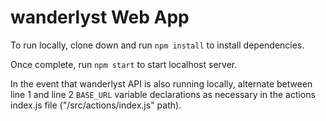 # wanderlyst Web App

To run locally, clone down and run ```npm install``` to install dependencies.

Once complete, run ```npm start``` to start localhost server.

In the event that wanderlyst API is also running locally, alternate between line 1 and line 2 <code>BASE_URL</code> variable declarations as necessary in the actions index.js file ("/src/actions/index.js" path).
